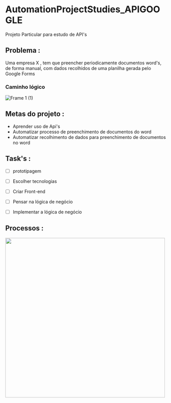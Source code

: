 # AutomationProjectStudies_APIGOOGLE
Projeto Particular para estudo de API's 
## Problema : 
Uma empresa X , tem que preencher periodicamente documentos word's, de forma manual, com dados recolhidos de uma planilha gerada pelo Google Forms 
### Caminho lógico 
![Frame 1 (1)](https://user-images.githubusercontent.com/62153251/122663425-c8c79f00-d170-11eb-8d91-223091c9c31b.png)
## Metas do projeto :  
-  Aprender uso de Api's 
-  Automatizar processo de preenchimento de documentos do word 
-  Automatizar recolhimento de dados para preenchimento de documentos no word 
## Task's :
- [ ] prototipagem 
- [ ] Escolher tecnologias 
- [ ] Criar Front-end 
- [ ] Pensar na lógica de negócio
- [ ] Implementar a lógica de negócio


## Processos :
<img src="https://img.elo7.com.br/product/zoom/25658AB/adesivo-loading-carregando-parede-quarto-cama-sala-hd-adesivo-cama-casal-divertida.jpg"  width="500" height="500" />
